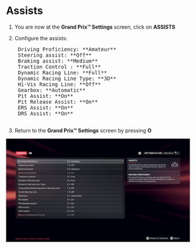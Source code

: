 # Assists

1. You are now at the **Grand Prix™ Settings** screen, click on **ASSISTS**
2. Configure the assists:

    <pre>
    Driving Proficiency: **Amateur**
    Steering assist: **Off**
    Braking assist: **Medium**
    Traction Control : **Full**
    Dynamic Racing Line: **Full**
    Dynamic Racing Line Type: **3D**
    Hi-Vis Racing Line: **Off**
    Gearbox: **Automatic**
    Pit Assist: **On**
    Pit Release Assist: **On**
    ERS Assist: **On**
    DRS Assist: **On**
    </pre>

3. Return to the **Grand Prix™ Settings** screen by pressing **O**

![Assists](../assets/screenshots/assists.png)
